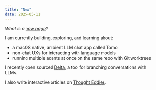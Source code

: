 ```yaml
---
title: "Now"
date: 2025-05-11
---
```


_What is a [now page](https://nownownow.com/about)?_

I am currently building, exploring, and learning about:

- a macOS native, ambient LLM chat app called Tomo
- non-chat UXs for interacting with language models
- running multiple agents at once on the same repo with Git worktrees

I recently open sourced [Delta](https://github.com/danielcorin/delta), a tool for branching conversations with LLMs.

I also write interactive articles on [Thought Eddies](https://www.thoughteddies.com/).
